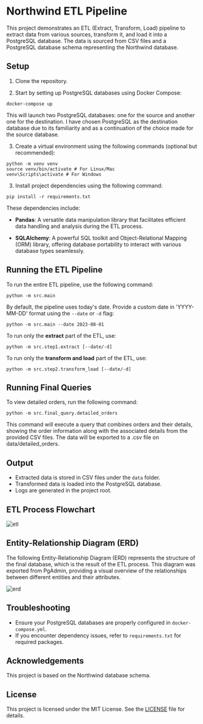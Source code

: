 # Northwind ETL Pipeline

This project demonstrates an ETL (Extract, Transform, Load) pipeline to extract data from various sources, transform it, and load it into a PostgreSQL database. The data is sourced from CSV files and a PostgreSQL database schema representing the Northwind database.

## Setup

1. Clone the repository.

2. Start by setting up PostgreSQL databases using Docker Compose:

```
docker-compose up
```

This will launch two PostgreSQL databases: one for the source and another one for the destination. I have chosen PostgreSQL as the destination database due to its familiarity and as a continuation of the choice made for the source database.

3. Create a virtual environment using the following commands (optional but recommended):

```
python -m venv venv
source venv/bin/activate # For Linux/Mac
venv\Scripts\activate # For Windows
```

3. Install project dependencies using the following command:

```
pip install -r requirements.txt
```

These dependencies include:

- **Pandas**: A versatile data manipulation library that facilitates efficient data handling and analysis during the ETL process.

- **SQLAlchemy**: A powerful SQL toolkit and Object-Relational Mapping (ORM) library, offering database portability to interact with various database types seamlessly.

## Running the ETL Pipeline

To run the entire ETL pipeline, use the following command:

```
python -m src.main
```

By default, the pipeline uses today's date. Provide a custom date in 'YYYY-MM-DD' format using the `--date` or `-d` flag:

```
python -m src.main --date 2023-08-01
```

To run only the **extract** part of the ETL, use:

```
python -m src.step1.extract [--date/-d]
```

To run only the **transform and load** part of the ETL, use:

```
python -m src.step2.transform_load [--date/-d]
```

## Running Final Queries

To view detailed orders, run the following command:

```
python -m src.final_query.detailed_orders
```

This command will execute a query that combines orders and their details, showing the order information along with the associated details from the provided CSV files. The data will be exported to a .csv file on data/detailed_orders.

## Output

- Extracted data is stored in CSV files under the `data` folder.
- Transformed data is loaded into the PostgreSQL database.
- Logs are generated in the project root.

## ETL Process Flowchart

![etl](https://github.com/josshartmann/de-northwind-indicium/assets/52213416/ea66638f-70c8-40f6-bffa-ad79ee45e1e5)

## Entity-Relationship Diagram (ERD)

The following Entity-Relationship Diagram (ERD) represents the structure of the final database, which is the result of the ETL process. This diagram was exported from PgAdmin, providing a visual overview of the relationships between different entities and their attributes.

![erd](https://github.com/josshartmann/de-northwind-indicium/assets/52213416/eab4fdfd-8c1d-4d8b-80b8-8e7372a210f2)

## Troubleshooting

- Ensure your PostgreSQL databases are properly configured in `docker-compose.yml`.
- If you encounter dependency issues, refer to `requirements.txt` for required packages.

## Acknowledgements

This project is based on the Northwind database schema.

## License

This project is licensed under the MIT License. See the [LICENSE](LICENSE) file for details.
